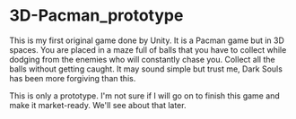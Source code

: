 # 3D-Pacman_prototype

This is my first original game done by Unity. It is a Pacman game but in 3D spaces. You are placed in a maze full of balls that you have to collect while dodging from the enemies who will constantly chase you. Collect all the balls without getting caught. It may sound simple but trust me, Dark Souls has been more forgiving than this.

This is only a prototype. I'm not sure if I will go on to finish this game and make it market-ready. We'll see about that later.
